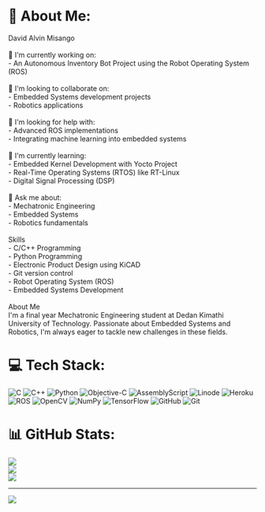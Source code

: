 # 💫 About Me:
David Alvin Misango<br><br>🔭 I'm currently working on:<br>- An Autonomous Inventory Bot Project using the Robot Operating System (ROS)<br><br>👯 I'm looking to collaborate on:<br>- Embedded Systems development projects<br>- Robotics applications<br><br>🤝 I'm looking for help with:<br>- Advanced ROS implementations<br>- Integrating machine learning into embedded systems<br><br>🌱 I'm currently learning:<br>- Embedded Kernel Development with Yocto Project<br>- Real-Time Operating Systems (RTOS) like RT-Linux<br>- Digital Signal Processing (DSP)<br><br>💬 Ask me about:<br>- Mechatronic Engineering<br>- Embedded Systems<br>- Robotics fundamentals<br><br>Skills<br>- C/C++ Programming<br>- Python Programming<br>- Electronic Product Design using KiCAD<br>- Git version control<br>- Robot Operating System (ROS)<br>- Embedded Systems Development<br><br>About Me<br>I'm a final year Mechatronic Engineering student at Dedan Kimathi University of Technology. Passionate about Embedded Systems and Robotics, I'm always eager to tackle new challenges in these fields.<br>


# 💻 Tech Stack:
![C](https://img.shields.io/badge/c-%2300599C.svg?style=for-the-badge&logo=c&logoColor=white) ![C++](https://img.shields.io/badge/c++-%2300599C.svg?style=for-the-badge&logo=c%2B%2B&logoColor=white) ![Python](https://img.shields.io/badge/python-3670A0?style=for-the-badge&logo=python&logoColor=ffdd54) ![Objective-C](https://img.shields.io/badge/OBJECTIVE--C-%233A95E3.svg?style=for-the-badge&logo=apple&logoColor=white) ![AssemblyScript](https://img.shields.io/badge/assembly%20script-%23000000.svg?style=for-the-badge&logo=assemblyscript&logoColor=white) ![Linode](https://img.shields.io/badge/linode-00A95C?style=for-the-badge&logo=linode&logoColor=white) ![Heroku](https://img.shields.io/badge/heroku-%23430098.svg?style=for-the-badge&logo=heroku&logoColor=white) ![ROS](https://img.shields.io/badge/ros-%230A0FF9.svg?style=for-the-badge&logo=ros&logoColor=white) ![OpenCV](https://img.shields.io/badge/opencv-%23white.svg?style=for-the-badge&logo=opencv&logoColor=white) ![NumPy](https://img.shields.io/badge/numpy-%23013243.svg?style=for-the-badge&logo=numpy&logoColor=white) ![TensorFlow](https://img.shields.io/badge/TensorFlow-%23FF6F00.svg?style=for-the-badge&logo=TensorFlow&logoColor=white) ![GitHub](https://img.shields.io/badge/github-%23121011.svg?style=for-the-badge&logo=github&logoColor=white) ![Git](https://img.shields.io/badge/git-%23F05033.svg?style=for-the-badge&logo=git&logoColor=white)
# 📊 GitHub Stats:
![](https://github-readme-stats.vercel.app/api?username=Ingaiza&theme=radical&hide_border=false&include_all_commits=false&count_private=false)<br/>
![](https://github-readme-streak-stats.herokuapp.com/?user=Ingaiza&theme=radical&hide_border=false)<br/>
![](https://github-readme-stats.vercel.app/api/top-langs/?username=Ingaiza&theme=radical&hide_border=false&include_all_commits=false&count_private=false&layout=compact)

---
[![](https://visitcount.itsvg.in/api?id=Ingaiza&icon=0&color=0)](https://visitcount.itsvg.in)

<!-- Proudly created with GPRM ( https://gprm.itsvg.in ) -->
